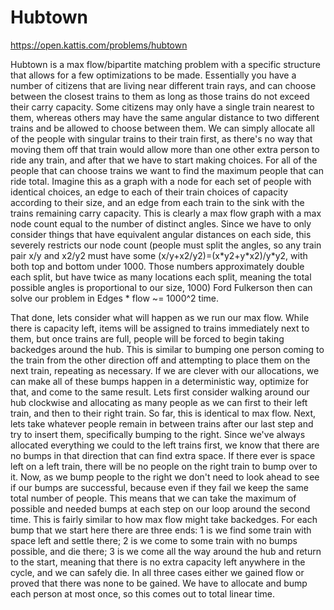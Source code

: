 # Hubtown

https://open.kattis.com/problems/hubtown

Hubtown is a max flow/bipartite matching problem with a specific structure that allows for a few optimizations to be made. Essentially you have a number of citizens that are living near different train rays, and can choose between the closest trains to them as long as those trains do not exceed their carry capacity. Some citizens may only have a single train nearest to them, whereas others may have the same angular distance to two different trains and be allowed to choose between them. We can simply allocate all of the people with singular trains to their train first, as there's no way that moving them off that train would allow more than one other extra person to ride any train, and after that we have to start making choices. For all of the people that can choose trains we want to find the maximum people that can ride total. Imagine this as a graph with a node for each set of people with identical choices, an edge to each of their train choices of capacity according to their size, and an edge from each train to the sink with the trains remaining carry capacity. This is clearly a max flow graph with a max node count equal to the number of distinct angles. Since we have to only consider things that have equivalent angular distances on each side, this severely restricts our node count (people must split the angles, so any train pair x/y and x2/y2 must have some (x/y+x2/y2)=(x\*y2+y\*x2)/y\*y2, with both top and bottom under 1000. Those numbers approximately double each split, but have twice as many locations each split, meaning the total possible angles is proportional to our size, 1000) Ford Fulkerson then can solve our problem in Edges * flow ~= 1000^2 time. 

That done, lets consider what will happen as we run our max flow. While there is capacity left, items will be assigned to trains immediately next to them, but once trains are full, people will be forced to begin taking backedges around the hub. This is similar to bumping one person coming to the train from the other direction off and attempting to place them on the next train, repeating as necessary. If we are clever with our allocations, we can make all of these bumps happen in a deterministic way, optimize for that, and come to the same result. Lets first consider walking around our hub clockwise and allocating as many people as we can first to their left train, and then to their right train. So far, this is identical to max flow. Next, lets take whatever people remain in between trains after our last step and try to insert them, specifically bumping to the right. Since we've always allocated everything we could to the left trains first, we know that there are no bumps in that direction that can find extra space. If there ever is space left on a left train, there will be no people on the right train to bump over to it. Now, as we bump people to the right we don't need to look ahead to see if our bumps are successful, because even if they fail we keep the same total number of people. This means that we can take the maximum of possible and needed bumps at each step on our loop around the second time. This is fairly similar to how max flow might take backedges. For each bump that we start here there are three ends: 1 is we find some train with space left and settle there; 2 is we come to some train with no bumps possible, and die there; 3 is we come all the way around the hub and return to the start, meaning that there is no extra capacity left anywhere in the cycle, and we can safely die. In all three cases either we gained flow or proved that there was none to be gained. We have to allocate and bump each person at most once, so this comes out to total linear time.